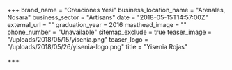 +++
brand_name = "Creaciones Yesi"
business_location_name = "Arenales, Nosara"
business_sector = "Artisans"
date = "2018-05-15T14:57:00Z"
external_url = ""
graduation_year = 2016
masthead_image = ""
phone_number = "Unavailable"
sitemap_exclude = true
teaser_image = "/uploads/2018/05/15/yisenia.png"
teaser_logo = "/uploads/2018/05/26/yisenia-logo.png"
title = "Yisenia Rojas"

+++
